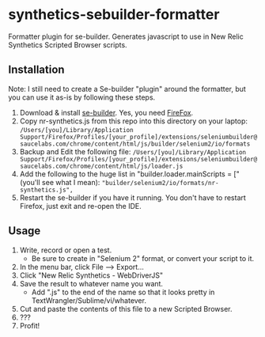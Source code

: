 synthetics-sebuilder-formatter
==============================

Formatter plugin for se-builder. Generates javascript to use in New Relic Synthetics Scripted Browser scripts.

## Installation

Note: I still need to create a Se-builder "plugin" around the formatter, but you can use it as-is by following these steps.

1. Download & install [se-builder](http://sebuilder.github.io/se-builder/). Yes, you need [FireFox](https://www.mozilla.org/en-US/firefox/new/).
2. Copy nr-synthetics.js from this repo into this directory on your laptop:
`/Users/[you]/Library/Application Support/Firefox/Profiles/[your_profile]/extensions/seleniumbuilder@saucelabs.com/chrome/content/html/js/builder/selenium2/io/formats`
3. Backup and Edit the following file: 
`/Users/[you]/Library/Application Support/Firefox/Profiles/[your_profile]/extensions/seleniumbuilder@saucelabs.com/chrome/content/html/js/loader.js`
4. Add the following to the huge list in "builder.loader.mainScripts = [" (you'll see what I mean):
   `"builder/selenium2/io/formats/nr-synthetics.js",`
5. Restart the se-builder if you have it running. You don't have to restart Firefox, just exit and re-open the IDE.

## Usage

1. Write, record or open a test. 
   * Be sure to create in "Selenium 2" format, or convert your script to it.
2. In the menu bar, click File --> Export...
3. Click "New Relic Synthetics - WebDriverJS"
4. Save the result to whatever name you want. 
   * Add ".js" to the end of the name so that it looks pretty in TextWrangler/Sublime/vi/whatever.
5. Cut and paste the contents of this file to a new Scripted Browser.
6. ???
7. Profit!